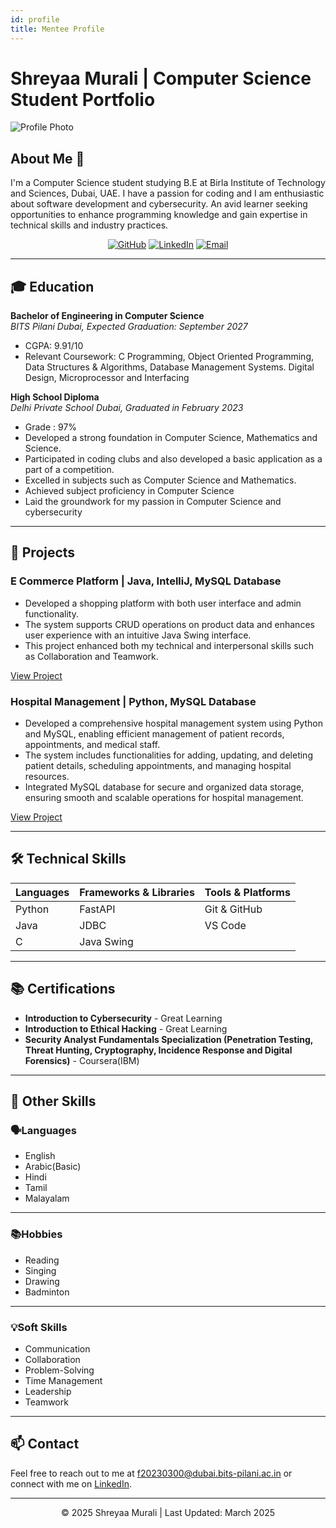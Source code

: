 ```yaml
---
id: profile
title: Mentee Profile
---
```


# Shreyaa Murali | Computer Science Student Portfolio 

![Profile Photo](https://avatars.githubusercontent.com/u/190090993?s=400&u=517e9aa7d3a590f8cc71a820c26915390768528b&v=4)

## About Me 👋

I'm a Computer Science student studying B.E at Birla Institute of Technology and Sciences, Dubai, UAE. 
I have a passion for coding and I am enthusiastic about software development and cybersecurity. 
An avid learner seeking opportunities to enhance programming knowledge and gain expertise in technical skills and industry practices.

<div align="center">
  
[![GitHub](https://img.shields.io/badge/GitHub-100000?style=for-the-badge&logo=github&logoColor=white)](https://github.com/shreyaa1811)
[![LinkedIn](https://img.shields.io/badge/LinkedIn-0077B5?style=for-the-badge&logo=linkedin&logoColor=white)](https://linkedin.com/in/shreyaa18)
[![Email](https://img.shields.io/badge/Email-D14836?style=for-the-badge&logo=gmail&logoColor=white)](mailto:f20230300@dubai.bits-pilani.ac.in)

</div>

---

## 🎓 Education

**Bachelor of Engineering in Computer Science**  
*BITS Pilani Dubai, Expected Graduation: September 2027*
- CGPA: 9.91/10
- Relevant Coursework: C Programming, Object Oriented Programming, Data Structures & Algorithms, Database Management Systems. Digital Design, Microprocessor and Interfacing

**High School Diploma**  
*Delhi Private School Dubai, Graduated in February 2023*
- Grade : 97%
- Developed a strong foundation in Computer Science, Mathematics and Science.
- Participated in coding clubs and also developed a basic application as a part of a competition.
- Excelled in subjects such as Computer Science and Mathematics.
- Achieved subject proficiency in Computer Science
- Laid the groundwork for my passion in Computer Science and cybersecurity
---

## 🚀 Projects

###  E Commerce Platform | Java, IntelliJ, MySQL Database

- Developed a shopping platform with both user interface and admin functionality.  
- The system supports CRUD operations on product data and enhances user experience with an intuitive Java Swing interface. 
- This project enhanced both my technical and interpersonal skills such as Collaboration and Teamwork.

[View Project](https://github.com/shreyaa1811/Shopping-App-OOP) 

###  Hospital Management | Python, MySQL Database  

- Developed a comprehensive hospital management system using Python and MySQL, enabling efficient management of patient records, appointments, and medical staff.  
- The system includes functionalities for adding, updating, and deleting patient details, scheduling appointments, and managing hospital resources. 
- Integrated MySQL database for secure and organized data storage, ensuring smooth and scalable operations for hospital management.

[View Project](https://github.com/shreyaa1811/Hospital-Management) 

---

## 🛠️ Technical Skills

<div align="center">

| **Languages** | **Frameworks & Libraries** | **Tools & Platforms** |
|---------------|----------------------------|-----------------------|
| Python        | FastAPI                    | Git & GitHub          |
| Java          | JDBC                       | VS Code               |
| C             | Java Swing                 |                       |
         


</div>

---

## 📚 Certifications

- **Introduction to Cybersecurity** - Great Learning
- **Introduction to Ethical Hacking** - Great Learning
- **Security Analyst Fundamentals Specialization (Penetration Testing, Threat Hunting, Cryptography, Incidence Response and Digital Forensics)** - Coursera(IBM)

---
## 🎯 Other Skills
### 🗣️Languages
- English
- Arabic(Basic)
- Hindi
- Tamil
- Malayalam
---
### 📚Hobbies
- Reading
- Singing
- Drawing
- Badminton
---
### 💡Soft Skills
-  Communication 
- Collaboration 
- Problem-Solving 
- Time Management
- Leadership
- Teamwork
---

## 📫 Contact

Feel free to reach out to me at [f20230300@dubai.bits-pilani.ac.in](mailto:your.email@example.com) or connect with me on [LinkedIn](https://linkedin.com/in/shreyaa18).


---

<footer>
<div align="center">
  <p>© 2025 Shreyaa Murali | Last Updated: March 2025</p>
</div>
</footer>